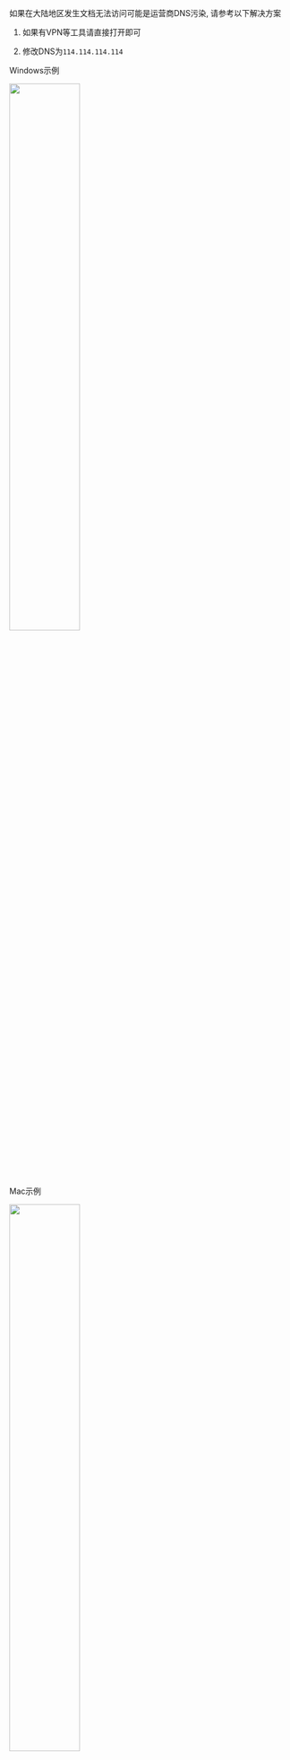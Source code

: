 如果在大陆地区发生文档无法访问可能是运营商DNS污染, 请参考以下解决方案

1. 如果有VPN等工具请直接打开即可

2. 修改DNS为`114.114.114.114`

Windows示例

<img src="https://user-images.githubusercontent.com/21078112/174450393-ff8e6e3a-be0c-4dfe-897f-8b3b408e579e.png" width="50%"/>

Mac示例

<img src="https://user-images.githubusercontent.com/21078112/174450509-939d9dc8-f322-4c88-ace1-0aedc812b33e.png" width="50%"/>



